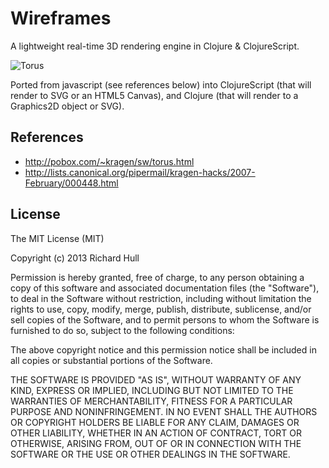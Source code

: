 # Wireframes

A lightweight real-time 3D rendering engine in Clojure & ClojureScript.

![Torus](https://raw.github.com/rm-hull/wireframes/master/resources/torus.png)

Ported from javascript (see references below) into ClojureScript (that will
render to SVG or an HTML5 Canvas), and Clojure (that will render to a Graphics2D object
or SVG).

## References

* http://pobox.com/~kragen/sw/torus.html
* http://lists.canonical.org/pipermail/kragen-hacks/2007-February/000448.html

## License

The MIT License (MIT)

Copyright (c) 2013 Richard Hull

Permission is hereby granted, free of charge, to any person obtaining a copy of
this software and associated documentation files (the "Software"), to deal in
the Software without restriction, including without limitation the rights to
use, copy, modify, merge, publish, distribute, sublicense, and/or sell copies of
the Software, and to permit persons to whom the Software is furnished to do so,
subject to the following conditions:

The above copyright notice and this permission notice shall be included in all
copies or substantial portions of the Software.

THE SOFTWARE IS PROVIDED "AS IS", WITHOUT WARRANTY OF ANY KIND, EXPRESS OR
IMPLIED, INCLUDING BUT NOT LIMITED TO THE WARRANTIES OF MERCHANTABILITY, FITNESS
FOR A PARTICULAR PURPOSE AND NONINFRINGEMENT. IN NO EVENT SHALL THE AUTHORS OR
COPYRIGHT HOLDERS BE LIABLE FOR ANY CLAIM, DAMAGES OR OTHER LIABILITY, WHETHER
IN AN ACTION OF CONTRACT, TORT OR OTHERWISE, ARISING FROM, OUT OF OR IN
CONNECTION WITH THE SOFTWARE OR THE USE OR OTHER DEALINGS IN THE SOFTWARE.
